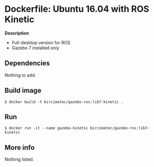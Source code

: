 # Dockerfile: Ubuntu 16.04 with ROS Kinetic
**Description**
- Full-desktop version for ROS
- Gazebo 7 installed only

## Dependencies
Nothing to add.

## Build image
``
$ docker build -t bircimatec/gazebo-ros:lib7-kinetic .
``

## Run
``
$ docker run -it --name gazebo-kinetic bircimatec/gazebo-ros:lib7-kinetic
``

## More info
Nothing listed.
